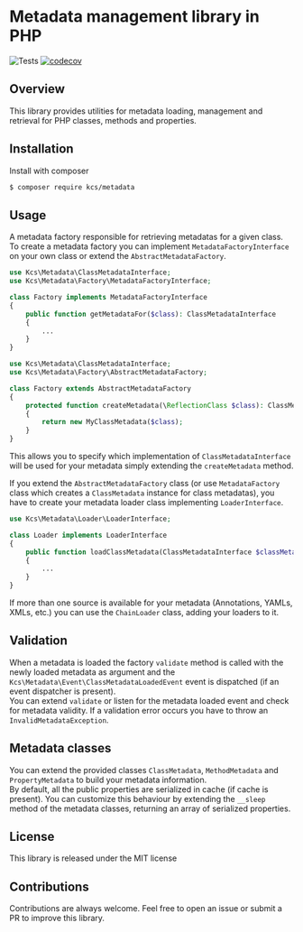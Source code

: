 # Metadata management library in PHP

![Tests](https://github.com/alekitto/metadata/workflows/Tests/badge.svg)
[![codecov](https://codecov.io/gh/alekitto/metadata/branch/master/graph/badge.svg)](https://codecov.io/gh/alekitto/metadata)

## Overview

This library provides utilities for metadata loading, management and retrieval for PHP classes, methods and properties.

## Installation

Install with composer

```bash
$ composer require kcs/metadata
```

## Usage

A metadata factory responsible for retrieving metadatas for a given class.  
To create a metadata factory you can implement `MetadataFactoryInterface`
on your own class or extend the `AbstractMetadataFactory`.

```php
use Kcs\Metadata\ClassMetadataInterface;
use Kcs\Metadata\Factory\MetadataFactoryInterface;

class Factory implements MetadataFactoryInterface
{
    public function getMetadataFor($class): ClassMetadataInterface
    {
        ...
    }
}
```

```php
use Kcs\Metadata\ClassMetadataInterface;
use Kcs\Metadata\Factory\AbstractMetadataFactory;

class Factory extends AbstractMetadataFactory
{
    protected function createMetadata(\ReflectionClass $class): ClassMetadataInterface
    {
        return new MyClassMetadata($class);
    }
}
```


This allows you to specify which implementation of `ClassMetadataInterface`
will be used for your metadata simply extending the `createMetadata` method.

If you extend the `AbstractMetadataFactory` class (or use `MetadataFactory` class
which creates a `ClassMetadata` instance for class metadatas), you have to create
your metadata loader class implementing `LoaderInterface`.

```php
use Kcs\Metadata\Loader\LoaderInterface;

class Loader implements LoaderInterface
{
    public function loadClassMetadata(ClassMetadataInterface $classMetadata)
    {
        ...
    }
}
```

If more than one source is available for your metadata (Annotations, YAMLs, XMLs,
etc.) you can use the `ChainLoader` class, adding your loaders to it.

## Validation

When a metadata is loaded the factory `validate` method is called with the newly loaded
metadata as argument and the `Kcs\Metadata\Event\ClassMetadataLoadedEvent` event is dispatched
(if an event dispatcher is present).  
You can extend `validate` or listen for the metadata loaded event and check 
for metadata validity. If a validation error occurs you have to throw an
`InvalidMetadataException`.

## Metadata classes

You can extend the provided classes `ClassMetadata`, `MethodMetadata` and `PropertyMetadata`
to build your metadata information.  
By default, all the public properties are serialized in cache (if cache is
present). You can customize this behaviour by extending the `__sleep` method
of the metadata classes, returning an array of serialized properties.

## License

This library is released under the MIT license

## Contributions

Contributions are always welcome.
Feel free to open an issue or submit a PR to improve this library.

